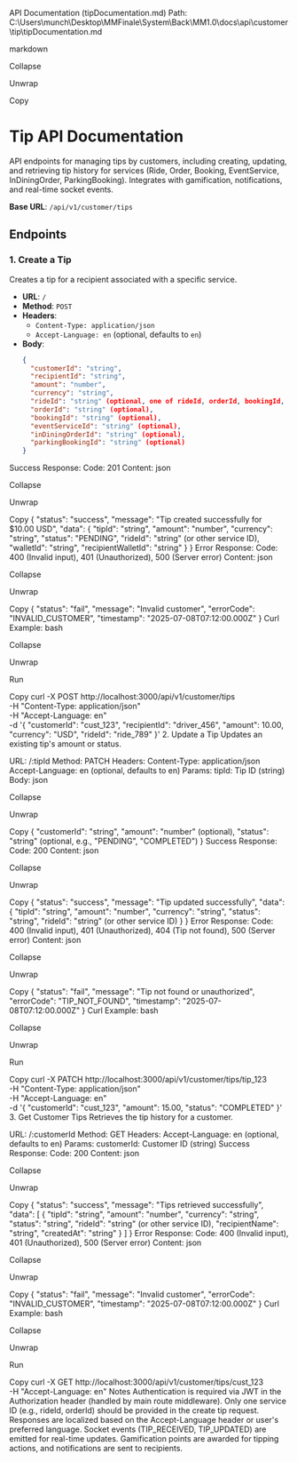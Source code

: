 API Documentation (tipDocumentation.md)
Path: C:\Users\munch\Desktop\MMFinale\System\Back\MM1.0\docs\api\customer\tip\tipDocumentation.md

markdown

Collapse

Unwrap

Copy
# Tip API Documentation

API endpoints for managing tips by customers, including creating, updating, and retrieving tip history for services (Ride, Order, Booking, EventService, InDiningOrder, ParkingBooking). Integrates with gamification, notifications, and real-time socket events.

**Base URL**: `/api/v1/customer/tips`

## Endpoints

### 1. Create a Tip
Creates a tip for a recipient associated with a specific service.

- **URL**: `/`
- **Method**: `POST`
- **Headers**:
  - `Content-Type: application/json`
  - `Accept-Language: en` (optional, defaults to `en`)
- **Body**:
  ```json
  {
    "customerId": "string",
    "recipientId": "string",
    "amount": "number",
    "currency": "string",
    "rideId": "string" (optional, one of rideId, orderId, bookingId, eventServiceId, inDiningOrderId, parkingBookingId),
    "orderId": "string" (optional),
    "bookingId": "string" (optional),
    "eventServiceId": "string" (optional),
    "inDiningOrderId": "string" (optional),
    "parkingBookingId": "string" (optional)
  }
Success Response:
Code: 201
Content:
json

Collapse

Unwrap

Copy
{
  "status": "success",
  "message": "Tip created successfully for $10.00 USD",
  "data": {
    "tipId": "string",
    "amount": "number",
    "currency": "string",
    "status": "PENDING",
    "rideId": "string" (or other service ID),
    "walletId": "string",
    "recipientWalletId": "string"
  }
}
Error Response:
Code: 400 (Invalid input), 401 (Unauthorized), 500 (Server error)
Content:
json

Collapse

Unwrap

Copy
{
  "status": "fail",
  "message": "Invalid customer",
  "errorCode": "INVALID_CUSTOMER",
  "timestamp": "2025-07-08T07:12:00.000Z"
}
Curl Example:
bash

Collapse

Unwrap

Run

Copy
curl -X POST http://localhost:3000/api/v1/customer/tips \
  -H "Content-Type: application/json" \
  -H "Accept-Language: en" \
  -d '{
    "customerId": "cust_123",
    "recipientId": "driver_456",
    "amount": 10.00,
    "currency": "USD",
    "rideId": "ride_789"
  }'
2. Update a Tip
Updates an existing tip's amount or status.

URL: /:tipId
Method: PATCH
Headers:
Content-Type: application/json
Accept-Language: en (optional, defaults to en)
Params:
tipId: Tip ID (string)
Body:
json

Collapse

Unwrap

Copy
{
  "customerId": "string",
  "amount": "number" (optional),
  "status": "string" (optional, e.g., "PENDING", "COMPLETED")
}
Success Response:
Code: 200
Content:
json

Collapse

Unwrap

Copy
{
  "status": "success",
  "message": "Tip updated successfully",
  "data": {
    "tipId": "string",
    "amount": "number",
    "currency": "string",
    "status": "string",
    "rideId": "string" (or other service ID)
  }
}
Error Response:
Code: 400 (Invalid input), 401 (Unauthorized), 404 (Tip not found), 500 (Server error)
Content:
json

Collapse

Unwrap

Copy
{
  "status": "fail",
  "message": "Tip not found or unauthorized",
  "errorCode": "TIP_NOT_FOUND",
  "timestamp": "2025-07-08T07:12:00.000Z"
}
Curl Example:
bash

Collapse

Unwrap

Run

Copy
curl -X PATCH http://localhost:3000/api/v1/customer/tips/tip_123 \
  -H "Content-Type: application/json" \
  -H "Accept-Language: en" \
  -d '{
    "customerId": "cust_123",
    "amount": 15.00,
    "status": "COMPLETED"
  }'
3. Get Customer Tips
Retrieves the tip history for a customer.

URL: /:customerId
Method: GET
Headers:
Accept-Language: en (optional, defaults to en)
Params:
customerId: Customer ID (string)
Success Response:
Code: 200
Content:
json

Collapse

Unwrap

Copy
{
  "status": "success",
  "message": "Tips retrieved successfully",
  "data": [
    {
      "tipId": "string",
      "amount": "number",
      "currency": "string",
      "status": "string",
      "rideId": "string" (or other service ID),
      "recipientName": "string",
      "createdAt": "string"
    }
  ]
}
Error Response:
Code: 400 (Invalid input), 401 (Unauthorized), 500 (Server error)
Content:
json

Collapse

Unwrap

Copy
{
  "status": "fail",
  "message": "Invalid customer",
  "errorCode": "INVALID_CUSTOMER",
  "timestamp": "2025-07-08T07:12:00.000Z"
}
Curl Example:
bash

Collapse

Unwrap

Run

Copy
curl -X GET http://localhost:3000/api/v1/customer/tips/cust_123 \
  -H "Accept-Language: en"
Notes
Authentication is required via JWT in the Authorization header (handled by main route middleware).
Only one service ID (e.g., rideId, orderId) should be provided in the create tip request.
Responses are localized based on the Accept-Language header or user's preferred language.
Socket events (TIP_RECEIVED, TIP_UPDATED) are emitted for real-time updates.
Gamification points are awarded for tipping actions, and notifications are sent to recipients.